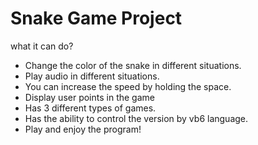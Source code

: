 # Snake Game Project

what it can do?
- Change the color of the snake in different situations.
- Play audio in different situations.
- You can increase the speed by holding the space.
- Display user points in the game
- Has 3 different types of games.
- Has the ability to control the version by vb6 language.
- Play and enjoy the program!
